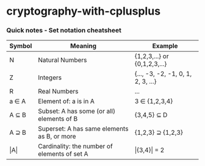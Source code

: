 # cryptography-with-cplusplus
### Quick notes - Set notation cheatsheet
Symbol | Meaning | Example
------ | ------- | -------
N | Natural Numbers | {1,2,3,...} or {0,1,2,3,...}
Z | Integers | {..., -3, -2, -1, 0, 1, 2, 3, ...}
R | Real Numbers | ...
a ∈ A	| Element of: a is in A	| 3 ∈ {1,2,3,4}
A ⊆ B	| Subset: A has some (or all) elements of B | {3,4,5} ⊆ D
A ⊇ B	| Superset: A has same elements as B, or more	| {1,2,3} ⊇ {1,2,3}
\|A\|	| Cardinality: the number of elements of set A | \|{3,4}\| = 2
